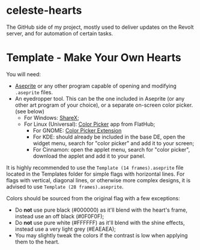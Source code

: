 # celeste-hearts
The GitHub side of my project, mostly used to deliver updates on the Revolt server, and for automation of certain tasks.

# Template - Make Your Own Hearts
You will need:
- [Aseprite](https://www.aseprite.org/) or any other program capable of opening and modifying `.aseprite` files.
- An eyedropper tool. This can be the one included in Aseprite (or any other art program of your choice), or a separate on-screen color picker. (see below)
  - For Windows: [ShareX](https://getsharex.com/);
  - For Linux (Universal): [Color Picker](https://flathub.org/en-GB/apps/nl.hjdskes.gcolor3) app from FlatHub;
    - For GNOME: [Color Picker Extension](https://extensions.gnome.org/extension/3396/color-picker/)
    - For KDE: should already be included in the base DE, open the widget menu, search for "color picker" and add it to your screen;
    - For Cinnamon: open the applet menu, search for "color picker", download the applet and add it to your panel.

It is highly recommended to use the `Template (14 frames).aseprite` file located in the Templates folder for simple flags with horizontal lines. For flags with vertical, diagonal lines, or otherwise more complex designs, it is advised to use `Template (28 frames).aseprite`.

Colors should be sourced from the original flag with a few exceptions:
- Do **not** use pure black (#000000) as it'll blend with the heart's frame, instead use an off black (#0F0F0F);
- Do **not** use pure white (#FFFFFF) as it'll blend with the shine effects, instead use a very light grey (#EAEAEA);
- You may slightly tweak the colors if the contrast is low when applying them to the heart.
